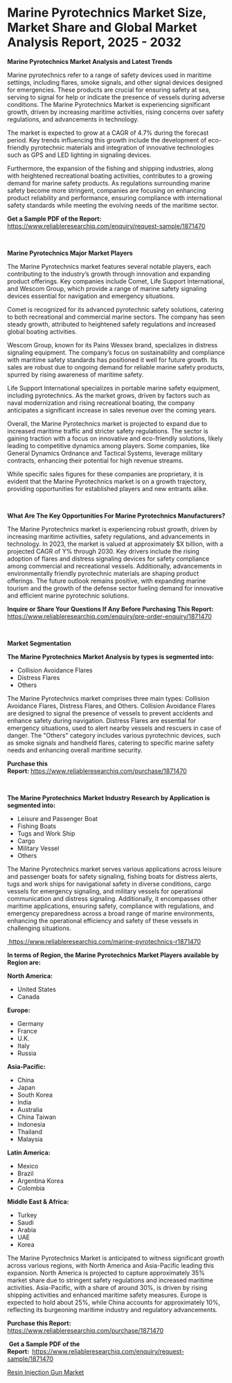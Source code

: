 <p><h1>Marine Pyrotechnics Market Size, Market Share and Global Market Analysis Report, 2025 - 2032</h1></p><p><strong>Marine Pyrotechnics Market Analysis and Latest Trends</strong></p>
<p><p>Marine pyrotechnics refer to a range of safety devices used in maritime settings, including flares, smoke signals, and other signal devices designed for emergencies. These products are crucial for ensuring safety at sea, serving to signal for help or indicate the presence of vessels during adverse conditions. The Marine Pyrotechnics Market is experiencing significant growth, driven by increasing maritime activities, rising concerns over safety regulations, and advancements in technology. </p><p>The market is expected to grow at a CAGR of 4.7% during the forecast period. Key trends influencing this growth include the development of eco-friendly pyrotechnic materials and integration of innovative technologies such as GPS and LED lighting in signaling devices. </p><p>Furthermore, the expansion of the fishing and shipping industries, along with heightened recreational boating activities, contributes to a growing demand for marine safety products. As regulations surrounding marine safety become more stringent, companies are focusing on enhancing product reliability and performance, ensuring compliance with international safety standards while meeting the evolving needs of the maritime sector.</p></p>
<p><strong>Get a Sample PDF of the Report:&nbsp;</strong> <a href="https://www.reliableresearchiq.com/enquiry/request-sample/1871470?utm_campaign=2458&utm_medium=2&utm_source=Github&utm_content=ia&utm_term=10042025&utm_id=marine-pyrotechnics">https://www.reliableresearchiq.com/enquiry/request-sample/1871470</a></p>
<p>&nbsp;</p>
<p><strong>Marine Pyrotechnics Major Market Players</strong></p>
<p><p>The Marine Pyrotechnics market features several notable players, each contributing to the industry’s growth through innovation and expanding product offerings. Key companies include Comet, Life Support International, and Wescom Group, which provide a range of marine safety signaling devices essential for navigation and emergency situations.</p><p>Comet is recognized for its advanced pyrotechnic safety solutions, catering to both recreational and commercial marine sectors. The company has seen steady growth, attributed to heightened safety regulations and increased global boating activities. </p><p>Wescom Group, known for its Pains Wessex brand, specializes in distress signaling equipment. The company’s focus on sustainability and compliance with maritime safety standards has positioned it well for future growth. Its sales are robust due to ongoing demand for reliable marine safety products, spurred by rising awareness of maritime safety.</p><p>Life Support International specializes in portable marine safety equipment, including pyrotechnics. As the market grows, driven by factors such as naval modernization and rising recreational boating, the company anticipates a significant increase in sales revenue over the coming years.</p><p>Overall, the Marine Pyrotechnics market is projected to expand due to increased maritime traffic and stricter safety regulations. The sector is gaining traction with a focus on innovative and eco-friendly solutions, likely leading to competitive dynamics among players. Some companies, like General Dynamics Ordnance and Tactical Systems, leverage military contracts, enhancing their potential for high revenue streams.</p><p>While specific sales figures for these companies are proprietary, it is evident that the Marine Pyrotechnics market is on a growth trajectory, providing opportunities for established players and new entrants alike.</p></p>
<p>&nbsp;</p>
<p><strong>What Are The Key Opportunities For Marine Pyrotechnics Manufacturers?</strong></p>
<p><p>The Marine Pyrotechnics market is experiencing robust growth, driven by increasing maritime activities, safety regulations, and advancements in technology. In 2023, the market is valued at approximately $X billion, with a projected CAGR of Y% through 2030. Key drivers include the rising adoption of flares and distress signaling devices for safety compliance among commercial and recreational vessels. Additionally, advancements in environmentally friendly pyrotechnic materials are shaping product offerings. The future outlook remains positive, with expanding marine tourism and the growth of the defense sector fueling demand for innovative and efficient marine pyrotechnic solutions. </p></p>
<p><strong>Inquire or Share Your Questions If Any Before Purchasing This Report:</strong> <a href="https://www.reliableresearchiq.com/enquiry/pre-order-enquiry/1871470?utm_campaign=2458&utm_medium=2&utm_source=Github&utm_content=ia&utm_term=10042025&utm_id=marine-pyrotechnics">https://www.reliableresearchiq.com/enquiry/pre-order-enquiry/1871470</a></p>
<p>&nbsp;</p>
<p><strong>Market Segmentation</strong></p>
<p><strong>The Marine Pyrotechnics Market Analysis by types is segmented into:</strong></p>
<p><ul><li>Collision Avoidance Flares</li><li>Distress Flares</li><li>Others</li></ul></p>
<p><p>The Marine Pyrotechnics market comprises three main types: Collision Avoidance Flares, Distress Flares, and Others. Collision Avoidance Flares are designed to signal the presence of vessels to prevent accidents and enhance safety during navigation. Distress Flares are essential for emergency situations, used to alert nearby vessels and rescuers in case of danger. The "Others" category includes various pyrotechnic devices, such as smoke signals and handheld flares, catering to specific marine safety needs and enhancing overall maritime security.</p></p>
<p><strong>Purchase this Report:&nbsp;</strong><a href="https://www.reliableresearchiq.com/purchase/1871470?utm_campaign=2458&utm_medium=2&utm_source=Github&utm_content=ia&utm_term=10042025&utm_id=marine-pyrotechnics">https://www.reliableresearchiq.com/purchase/1871470</a></p>
<p>&nbsp;</p>
<p><strong>The Marine Pyrotechnics Market Industry Research by Application is segmented into:</strong></p>
<p><ul><li>Leisure and Passenger Boat</li><li>Fishing Boats</li><li>Tugs and Work Ship</li><li>Cargo</li><li>Military Vessel</li><li>Others</li></ul></p>
<p><p>The Marine Pyrotechnics market serves various applications across leisure and passenger boats for safety signaling, fishing boats for distress alerts, tugs and work ships for navigational safety in diverse conditions, cargo vessels for emergency signaling, and military vessels for operational communication and distress signaling. Additionally, it encompasses other maritime applications, ensuring safety, compliance with regulations, and emergency preparedness across a broad range of marine environments, enhancing the operational efficiency and safety of these vessels in challenging situations.</p></p>
<p><a href="https://www.reliableresearchiq.com/marine-pyrotechnics-r1871470?utm_campaign=2458&utm_medium=2&utm_source=Github&utm_content=ia&utm_term=10042025&utm_id=marine-pyrotechnics">&nbsp;https://www.reliableresearchiq.com/marine-pyrotechnics-r1871470</a></p>
<p><strong>In terms of Region, the Marine Pyrotechnics Market Players available by Region are:</strong></p>
<p>
    <p> <strong> North America: </strong>
        <ul>
            <li>United States</li>
            <li>Canada</li>
        </ul>
        </p> 
    <p> <strong> Europe: </strong>
        <ul>
            <li>Germany</li>
            <li>France</li>
            <li>U.K.</li>
            <li>Italy</li>
            <li>Russia</li>
        </ul>
        </p> 
    <p> <strong> Asia-Pacific: </strong>
        <ul>
            <li>China</li>
            <li>Japan</li>
            <li>South Korea</li>
            <li>India</li>
            <li>Australia</li>
            <li>China Taiwan</li>
            <li>Indonesia</li>
            <li>Thailand</li>
            <li>Malaysia</li>
        </ul>
        </p> 
    <p> <strong> Latin America: </strong>
        <ul>
            <li>Mexico</li>
            <li>Brazil</li>
            <li>Argentina Korea</li>
            <li>Colombia</li>
        </ul>
        </p> 
    <p> <strong> Middle East & Africa: </strong>
        <ul>
            <li>Turkey</li>
            <li>Saudi</li>
            <li>Arabia</li>
            <li>UAE</li>
            <li>Korea</li>
        </ul>
    </p>
    </p>
<p><p>The Marine Pyrotechnics Market is anticipated to witness significant growth across various regions, with North America and Asia-Pacific leading this expansion. North America is projected to capture approximately 35% market share due to stringent safety regulations and increased maritime activities. Asia-Pacific, with a share of around 30%, is driven by rising shipping activities and enhanced maritime safety measures. Europe is expected to hold about 25%, while China accounts for approximately 10%, reflecting its burgeoning maritime industry and regulatory advancements.</p></p>
<p><strong>Purchase this Report: </strong><a href="https://www.reliableresearchiq.com/purchase/1871470?utm_campaign=2458&utm_medium=2&utm_source=Github&utm_content=ia&utm_term=10042025&utm_id=marine-pyrotechnics">https://www.reliableresearchiq.com/purchase/1871470</a></p>
<p>&nbsp;<strong>Get a Sample PDF of the Report:&nbsp;&nbsp;</strong><a href="https://www.reliableresearchiq.com/enquiry/request-sample/1871470?utm_campaign=2458&utm_medium=2&utm_source=Github&utm_content=ia&utm_term=10042025&utm_id=marine-pyrotechnics">https://www.reliableresearchiq.com/enquiry/request-sample/1871470</a></p>
<p><strong></strong></p>
<p><p><a href="https://github.com/safatabhee/Market-Research-Report-List-1/blob/main/resin-injection-gun-market.md?utm_campaign=2458&utm_medium=2&utm_source=Github&utm_content=ia&utm_term=10042025&utm_id=marine-pyrotechnics">Resin Injection Gun Market</a></p></p>